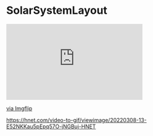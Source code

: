 # SolarSystemLayout
 
<div style="width:360px;max-width:100%;"><div style="height:0;padding-bottom:56.11%;position:relative;"><iframe width="360" height="202" style="position:absolute;top:0;left:0;width:100%;height:100%;" frameBorder="0" src="https://imgflip.com/embed/67yal9"></iframe></div><p><a href="https://imgflip.com/gif/67yal9">via Imgflip</a></p></div>


https://hnet.com/video-to-gif/viewimage/20220308-13-E52NKKau5pEpq57O-jNGBuj-HNET
